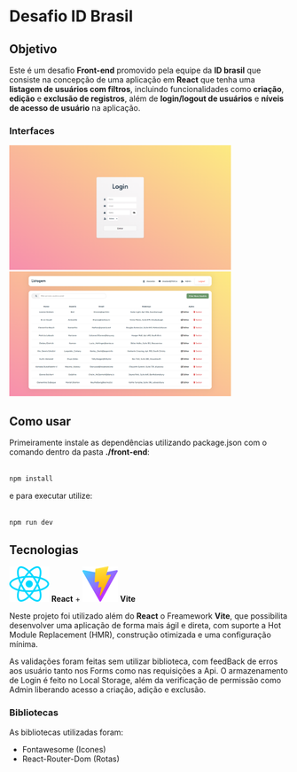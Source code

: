# Desafio ID Brasil

## Objetivo

Este é um desafio **Front-end** promovido pela equipe da **ID brasil** que consiste na concepção de uma aplicação em **React** que tenha uma **listagem de usuários com filtros**, incluindo funcionalidades como **criação**, **edição** e **exclusão de registros**, além de **login/logout de usuários** e **níveis de acesso de usuário** na aplicação.

### Interfaces

<div>
  <img style= "width: 400px; height: 225px;" src="https://raw.githubusercontent.com/Dinista/Desafio-ID-Brasil/main/front-end/src/assets/Screenshot_LoginPage.png" style="width: 550px;" />
  <img style= "width: 400px; height: 225px; " src="https://raw.githubusercontent.com/Dinista/Desafio-ID-Brasil/main/front-end/src/assets/Screenshot_ListPage.png" style="width: 550px;" />
</div>

## Como usar

Primeiramente instale as dependências utilizando package.json com o comando dentro da pasta **./front-end**:

```bash

npm install

```

e para executar utilize:

```bash

npm run dev

```

## Tecnologias

![image](https://raw.githubusercontent.com/Dinista/Desafio-ID-Brasil/main/front-end/src/assets/react.svg) **React** + ![image](https://raw.githubusercontent.com/Dinista/Desafio-ID-Brasil/main/front-end/public/vite.svg) **Vite**

Neste projeto foi utilizado além do **React** o Freamework **Vite**, que possibilita desenvolver uma aplicação de forma mais ágil e direta, com suporte a Hot Module Replacement (HMR), construção otimizada e uma configuração mínima.

As validações foram feitas sem utilizar biblioteca, com feedBack de erros aos usuário tanto nos Forms como nas requisições a Api. O armazenamento de Login é feito no Local Storage, além da verificação de permissão como Admin
liberando acesso a criação, adição e exclusão.

### Bibliotecas

As bibliotecas utilizadas foram:

<ul>
    <li>Fontawesome (Icones)</li>
    <li>React-Router-Dom (Rotas)</li>
</ul>
